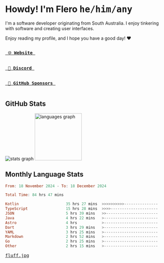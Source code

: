 # Howdy! I'm Flero <kbd>he/him/any</kbd>

I'm a software developer originating from South Australia. I enjoy tinkering with software and creating user interfaces.

Enjoy reading my profile, and I hope you have a good day! :heart:

<a href="https://flero.dev/">
    <kbd>
        <br>
        &nbsp;🌐 <strong>Website</strong>&nbsp;
        <br>
        <br>
    </kbd>
</a>

<a href="https://discord.com/users/1059375676769189938">
    <kbd>
        <br>
        &nbsp;💬 <strong>Discord</strong>&nbsp;
        <br>
        <br>
    </kbd>
</a>

<a href="https://github.com/sponsors/flerouwu">
    <kbd>
        <br>
        &nbsp;🩷 <strong>GitHub Sponsors</strong>&nbsp;
        <br>
        <br>
    </kbd>
</a>

## GitHub Stats
<!-- <p> allows it to be shown side-by-side -->
<div>
  <img src="https://github-readme-stats.vercel.app/api?hide_title=true&hide_rank=false&show_icons=true&include_all_commits=true&count_private=true&disable_animations=true&theme=github_dark&locale=en&hide_border=true&username=flerouwu" alt="stats graph"  />
  <img src="https://github-readme-stats.vercel.app/api/top-langs?locale=en&hide_title=false&langs_count=5&theme=github_dark&hide_border=true&username=flerouwu&layout=compact" alt="languages graph" height="150"  />
</div>

## Monthly Language Stats

<!--START_SECTION:waka-->

```haskell
From: 18 November 2024 - To: 18 December 2024

Total Time: 84 hrs 47 mins

Kotlin                     35 hrs 27 mins  >>>>>>>>>>---------------   40.73 %
TypeScript                 15 hrs 28 mins  >>>>---------------------   17.78 %
JSON                       5 hrs 39 mins   >>-----------------------   06.50 %
Java                       4 hrs 22 mins   >------------------------   05.03 %
Astro                      4 hrs           >------------------------   04.60 %
Dart                       3 hrs 29 mins   >------------------------   04.01 %
YAML                       3 hrs 25 mins   >------------------------   03.94 %
Markdown                   2 hrs 52 mins   >------------------------   03.31 %
Go                         2 hrs 25 mins   >------------------------   02.79 %
Other                      2 hrs 15 mins   >------------------------   02.60 %
```

<!--END_SECTION:waka-->

<a href="https://raw.githubusercontent.com/flerouwu/flerouwu/main/fluff.jpg">
  <kbd>fluff.jpg</kbd>
</a>
